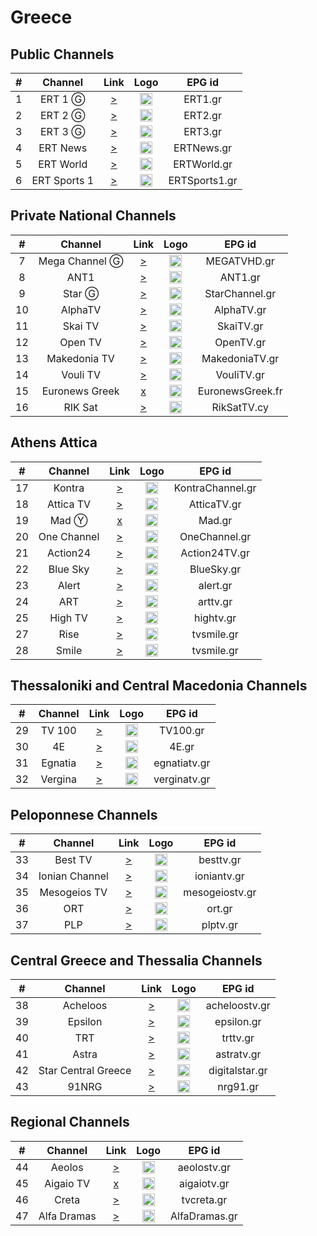 <h1>Greece</h1>

<h2>Public Channels</h2>

| # |   Channel    |                                 Link                                  |                           Logo                           |    EPG id     |
|:-:|:------------:|:---------------------------------------------------------------------:|:--------------------------------------------------------:|:-------------:|
| 1 |   ERT 1 Ⓖ    |    [>](https://ertflix.s.llnwi.net/ertlive/ert1/default/index.mpd)    | <img height="20" src="https://i.imgur.com/WWMe8IY.png"/> |    ERT1.gr    |
| 2 |   ERT 2 Ⓖ    |    [>](https://ertflix.s.llnwi.net/ertlive/ert2/default/index.mpd)    | <img height="20" src="https://i.imgur.com/pcusPFl.png"/> |    ERT2.gr    |
| 3 |   ERT 3 Ⓖ    |    [>](https://ertflix.s.llnwi.net/ertlive/ert3/default/index.mpd)    | <img height="20" src="https://i.imgur.com/KyhzDRm.png"/> |    ERT3.gr    |
| 4 |   ERT News   |  [>](https://ertflix.s.llnwi.net/ertlive/ertnews/default/index.mpd)   | <img height="20" src="https://i.imgur.com/saIGLvr.png"/> |  ERTNews.gr   |
| 5 |  ERT World   |  [>](https://ertflix.s.llnwi.net/ertlive/ertworld/default/index.mpd)  | <img height="20" src="https://i.imgur.com/KsMTWYw.png"/> |  ERTWorld.gr  |
| 6 | ERT Sports 1 | [>](https://ertflix.s.llnwi.net/ertlive/ertsports1/default/index.mpd) | <img height="20" src="https://i.imgur.com/gebWmAB.png"/> | ERTSports1.gr |

<h2>Private National Channels</h2>

| #  |    Channel     |                                                                                                                                                                                                                                                                                                                                                                      Link                                                                                                                                                                                                                                                                                                                                                                       |                                                                    Logo                                                                    |      EPG id      |
|:--:|:--------------:|:-----------------------------------------------------------------------------------------------------------------------------------------------------------------------------------------------------------------------------------------------------------------------------------------------------------------------------------------------------------------------------------------------------------------------------------------------------------------------------------------------------------------------------------------------------------------------------------------------------------------------------------------------------------------------------------------------------------------------------------------------:|:------------------------------------------------------------------------------------------------------------------------------------------:|:----------------:|
| 7  | Mega Channel Ⓖ |                                                                                                                                                                                                                                                                                                                        [>](https://c98db5952cb54b358365984178fb898a.msvdn.net/live/S86713049/gonOwuUacAxM/playlist.m3u8)                                                                                                                                                                                                                                                                                                                        |                                          <img height="20" src="https://i.imgur.com/TjLy6KT.png"/>                                          |   MEGATVHD.gr    |
| 8  |      ANT1      |                                                                                                                                                                                                                                                                                                                         [>](https://d1nfykbwa3n98t.cloudfront.net/out/v1/6e5667da5a6843899a337dea72adb61b/antenna.m3u8)                                                                                                                                                                                                                                                                                                                         |                                          <img height="20" src="https://i.imgur.com/xDdVa9U.png"/>                                          |     ANT1.gr      |
| 9  |     Star Ⓖ     |                                                                                                                                                                                                                                                                                                                                          [>](https://livestar.siliconweb.com/starvod/star4/star4.m3u8)                                                                                                                                                                                                                                                                                                                                          |                                          <img height="20" src="https://i.imgur.com/Hp0stVQ.png"/>                                          |  StarChannel.gr  |
| 10 |    AlphaTV     |                                                                                                                                                                                                                                                                                                                           [>](https://alphatvlive.siliconweb.com/1/Y2Rsd1lUcUVoajcv/UVdCN25h/hls/live/playlist.m3u8)                                                                                                                                                                                                                                                                                                                            |                                          <img height="20" src="https://i.imgur.com/bAVGX0l.png"/>                                          |    AlphaTV.gr    |
| 11 |    Skai TV     |                                                                                                                                                                                                                                                                                                                                         [>](https://skai-live.siliconweb.com/media/cambria4/index.m3u8)                                                                                                                                                                                                                                                                                                                                         |                                          <img height="20" src="https://i.imgur.com/TSg7B8X.png"/>                                          |    SkaiTV.gr     |
| 12 |    Open TV     |                                                                                                                                                                                                                                                                                                                          [>](https://liveopencloud.siliconweb.com/1/ZlRza2R6L2tFRnFJ/eWVLSlQx/hls/live/playlist.m3u8)                                                                                                                                                                                                                                                                                                                           |                                          <img height="20" src="https://i.imgur.com/HzBmvPT.png"/>                                          |    OpenTV.gr     |
| 13 |  Makedonia TV  |                                                                                                                                                                                                                                                                                                                          [>](https://dlm34ll53zqql.cloudfront.net/out/v1/d4177931deff4c7ba994b8126d153d9f/maktv.m3u8)                                                                                                                                                                                                                                                                                                                           |                                          <img height="20" src="https://i.imgur.com/90iDHbQ.png"/>                                          |  MakedoniaTV.gr  |
| 14 |    Vouli TV    |                                                                                                                                                                                                                                                                                                                                          [>](https://ertflix.s.llnwi.net/ertlive/vouliexp/default/index.mpd)                                                                                                                                                                                                                                                                                                                                          |                                          <img height="20" src="https://i.imgur.com/1vqW7lc.png"/>                                          |    VouliTV.gr    |
| 15 | Euronews Greek | [x](https://manifest.googlevideo.com/api/manifest/hls_variant/expire/1708135889/ei/ccHPZYOfNpa41wLw85rgDA/ip/2001%3A9e8%3A22c%3Aee00%3A57a2%3Aeb3%3Ac696%3Aa762/id/uWIhV9gQClg.2/source/yt_live_broadcast/requiressl/yes/xpc/EgVo2aDSNQ%3D%3D/hfr/1/playlist_duration/30/manifest_duration/30/maudio/1/spc/UWF9f-6IDVTs5-2dy0AVeKcl5_pllEQhIzC1P6ZQqfg1nWU/vprv/1/go/1/pacing/0/nvgoi/1/keepalive/yes/fexp/24007246/dover/11/itag/0/playlist_type/DVR/sparams/expire%2Cei%2Cip%2Cid%2Csource%2Crequiressl%2Cxpc%2Chfr%2Cplaylist_duration%2Cmanifest_duration%2Cmaudio%2Cspc%2Cvprv%2Cgo%2Citag%2Cplaylist_type/sig/AJfQdSswRgIhAKHKG1xVSTvOPOLOfAtgYGxjT5TXFh2fpuXgX3_N52NlAiEA2nRFl4bWATy1aF6dOwQLfrm1MlDEZT2BWJUOBYET0wE%3D/file/index.m3u8) | <img height="20" src="https://upload.wikimedia.org/wikipedia/commons/thumb/4/46/Euronews_2016_logo.svg/640px-Euronews_2016_logo.svg.png"/> | EuronewsGreek.fr |
| 16 |    RIK Sat     |                                                                                                                                                                                                                                                                                                                                             [>](https://l3.cloudskep.com/cybcsat/abr/playlist.m3u8)                                                                                                                                                                                                                                                                                                                                             |                                          <img height="20" src="https://i.imgur.com/9edlXHP.png"/>                                          |   RikSatTV.cy    |

<h2>Athens Attica</h2>

| #  |   Channel   |                                                             Link                                                              |                           Logo                           |      EPG id      |
|:--:|:-----------:|:-----------------------------------------------------------------------------------------------------------------------------:|:--------------------------------------------------------:|:----------------:|
| 17 |   Kontra    |                               [>](http://kontralive.siliconweb.com/live/kontratv/playlist.m3u8)                               | <img height="20" src="https://i.imgur.com/ROZ9VfV.png"/> | KontraChannel.gr |
| 18 |  Attica TV  |                           [>](https://atticatv.siliconweb.com/atticatv/atticaliveabr/playlist.m3u8)                           | <img height="20" src="https://i.imgur.com/IEBVE91.png"/> |   AtticaTV.gr    |
| 19 |    Mad Ⓨ    |                                                             [x]()                                                             | <img height="20" src="https://i.imgur.com/OTTxxGe.png"/> |      Mad.gr      |
| 20 | One Channel |                               [>](https://onechannel.siliconweb.com/one/stream/chunks_dvr.m3u8)                               | <img height="20" src="https://i.imgur.com/GwKaHbM.png"/> |  OneChannel.gr   |
| 21 |  Action24   |                            [>](https://actionlive.siliconweb.com/actionabr/actiontv/playlist.m3u8)                            | <img height="20" src="https://i.imgur.com/Zi1YohT.png"/> |  Action24TV.gr   |
| 22 |  Blue Sky   |                            [>](https://cdn1.smart-tv-data.com/bluesky/bluesky-live/playlist.m3u8)                             | <img height="20" src="https://i.imgur.com/rzuQslM.png"/> |    BlueSky.gr    |
| 23 |    Alert    |                                   [>](https://itv.streams.ovh/ALEERT/ALEERT/playlist.m3u8)                                    | <img height="20" src="https://i.imgur.com/xqa87lG.png"/> |     alert.gr     |
| 24 |     ART     |                  [>](https://hugh.cdn.rumble.cloud/live/k5e12sb4/slot-82/fdd0-tbln_360p/chunklist_DVR.m3u8)                   | <img height="20" src="https://i.imgur.com/7TyUxLj.png"/> |     arttv.gr     |
| 25 |   High TV   |                                   [>](https://live.streams.ovh/hightv/hightv/playlist.m3u8)                                   | <img height="20" src="https://i.imgur.com/wHzCGry.png"/> |    hightv.gr     |
| 27 |    Rise     |                                     [>](https://s1.cystream.net/live/smile/playlist.m3u8)                                     | <img height="20" src="https://i.imgur.com/B6ZtqJ8.png"/> |    tvsmile.gr    |
| 28 |    Smile    | [>](http://ovh-edge-h.evrideo.com:8080/23e234f2-aec8-4804-b694-4cdd71d2d48d_MONITORING_HLS/video_240p_WEBRTC_MONITORING.m3u8) | <img height="20" src="https://i.imgur.com/Ax6K20a.png"/> |    tvsmile.gr    |


<h2>Thessaloniki and Central Macedonia Channels</h2>

| #  | Channel |                                   Link                                   |                           Logo                           |    EPG id    |
|:--:|:-------:|:------------------------------------------------------------------------:|:--------------------------------------------------------:|:------------:|
| 29 | TV 100  |           [>](https://live.fm100.gr/hls/tv100/1_2/index.m3u8)            | <img height="20" src="https://i.imgur.com/9rtf8OR.png"/> |   TV100.gr   |
| 30 |   4E    |  [>](http://eu2.tv4e.gr:1935/live/smil:myStream.sdp.smil/playlist.m3u8)  | <img height="20" src="https://i.imgur.com/Ed085oJ.png"/> |    4E.gr     |
| 31 | Egnatia |    [>](https://video.streams.ovh:1936/egnatiatv/egnatiatv/index.m3u)     | <img height="20" src="https://i.imgur.com/zuyYIca.png"/> | egnatiatv.gr |
| 32 | Vergina | [>](https://ssh101-fl.bozztv.com/ssh101/verginatv/tracks-v1a1/mono.m3u8) | <img height="20" src="https://i.imgur.com/cpF6wvR.png"/> | verginatv.gr |

<h2>Peloponnese Channels</h2>

| #  |    Channel     |                               Link                                |                           Logo                           |     EPG id     |
|:--:|:--------------:|:-----------------------------------------------------------------:|:--------------------------------------------------------:|:--------------:|
| 33 |    Best TV     | [>](https://besttv.siliconweb.com/bestTV/live_abr/playlist.m3u8)  | <img height="20" src="https://i.imgur.com/VA13E3w.png"/> |   besttv.gr    |
| 34 | Ionian Channel |   [>](https://stream.ioniantv.gr/ionian/live_abr/playlist.m3u8)   | <img height="20" src="https://i.imgur.com/ADVYeQd.png"/> |  ioniantv.gr   |
| 35 |  Mesogeios TV  |       [>](https://til.pp.ua:3872/live/mesogeiostvlive.m3u8)       | <img height="20" src="https://i.imgur.com/tr0Lf9K.png"/> | mesogeiostv.gr |
| 36 |      ORT       |  [>](https://eu1.vectromdigital.com:1936/ort/ort/playlist.m3u8)   | <img height="20" src="https://i.imgur.com/ytV3lbP.png"/> |     ort.gr     |
| 37 |      PLP       | [>](https://www.hellasnet.tv/rest2.live.hn/w2r.plp/playlist.m3u8) | <img height="20" src="https://i.imgur.com/2PTEChx.png">  |    plptv.gr    |


<h2>Central Greece and Thessalia Channels</h2>

| #  |       Channel       |                                                                                                                                                                                                                                                                                                                                                                                                                                                                                                                                                                                   Link                                                                                                                                                                                                                                                                                                                                                                                                                                                                                                                                                                                    |                           Logo                            |     EPG id     |
|:--:|:-------------------:|:-------------------------------------------------------------------------------------------------------------------------------------------------------------------------------------------------------------------------------------------------------------------------------------------------------------------------------------------------------------------------------------------------------------------------------------------------------------------------------------------------------------------------------------------------------------------------------------------------------------------------------------------------------------------------------------------------------------------------------------------------------------------------------------------------------------------------------------------------------------------------------------------------------------------------------------------------------------------------------------------------------------------------------------------------------------------------------------------------------------------------------------------------------------------------:|:---------------------------------------------------------:|:--------------:|
| 38 |      Acheloos       |                                                                                                                                                                                                                                                                                                                                                                                                                                                                                                                                                        [>](http://srv.viiideo.gr:1935/axeloos/live/playlist.m3u8)                                                                                                                                                                                                                                                                                                                                                                                                                                                                                                                                                         | <img height="20" src="https://i.imgur.com/5SVMxcu.png" /> | acheloostv.gr  |
| 39 |       Epsilon       |                                                                                                                                                                                                                                                                                                                                                                                                                                                                                                                                                          [>](https://neon.streams.gr:8081/epsilontv/index.m3u8)                                                                                                                                                                                                                                                                                                                                                                                                                                                                                                                                                           | <img height="20" src="https://i.imgur.com/vUQSDvZ.png"/>  |   epsilon.gr   |
| 40 |         TRT         |                                                                                                                                                                                                                                                                                                                                                                                                                                                                                                                                                     [>](https://www.hellasnet.tv/rest2.live.hn/u2r.trt/playlist.m3u8)                                                                                                                                                                                                                                                                                                                                                                                                                                                                                                                                                     | <img height="20" src="https://i.imgur.com/g0jPOcC.png"/>  |    trttv.gr    |
| 41 |        Astra        | [>](https://video-weaver.ber01.hls.ttvnw.net/v1/playlist/Cv4FUodmcdO-oYJfp1s6FzVOafSxyd2OQ2H09-7pfb8hHqpGATFERYyXaZMDCZPZtOVsXsZsLPLT7EKy8KuEio44LBrIvioRxJ3GX8npgvUbpH6tcDJekLpSz5BMuUZZivBwd4T3K3LIkNzz4i6DD2gr9UrJHFsaa2PGyY6kaVYzGSLS7h_CFBn5_Gq7t_3Oi8Uw5oREmI0YFFTQ7NgcqJnUZbNhzVYjPqII6fjRTGfSGYSi0R-bpYEOvcK8R-SfjJmIcXMR_W9PmkcXavAD4QHbYQgAA8Lf97H5XjvqsdrWM3tKvfxfeNPCyHQuGly4DUCvY14mXpB4WNGlc5-CO7LQ3jWmvQ0sFQilx8VQ365s2kjKAbmdf1MTGCoN16R7vVP9jsGmg30lP6uwCNriwC8WvFiJPXvWr4OyatAIf9CxFwnjiz7eSQ4I3hn5IUo-F2fqa_oeILnEJVIFKUD9dbO7yfkJTPF2bpLSVyo5mLozlD-RJEodAUmwIs3zN5_dNJhEs8irS0O8YNcZiJ1kFuqoMUmqSKQyZZ_4cFZOFdw-u1gUGaVA0fgR2pQMOf9vKTuAPM9c0Z5SNEqnQkLMmdwmzW63NY972maBWVujO7xdS8B6bbJb2Jw79AsV5PT6SlOqdGNv_N3IjFnrIr_KM07btb5ShD6weOrtr6tk2xTvZOlG7ZbyZCCKaUNnMZbB1QBfvVlfCLd5slmY7qfSFS0G1zVvohCM07nUI1FDvy9HQtNb6wdxzr6K0nDnZ4LTq65hnh23rGbd8CNA6T3NOnJCaoKW_bG9P3ggb_s7w22dVn_TRpm-YZqf0SXrTDbqMTLYGKoctPNV_SFgvM_iQAWo1lJ3gdod8XSMj1VhzeXSuTUmzSdL7zS4X5YIzLzkN6IgN0165Ib6U6SjJPxorCIZydYsvxDCD1RFMHeR97iezgWbECjS1Q5RlYLYqAV8QSCrBBjcMWbznq6hEhQQi3UYY6SCJvZ3mje1LdVcqDwBCNWrs1d1Jqk7avsPIFqCnBoMZV6duCnb7uOogtvCIAEqCWV1LXdlc3QtMjDWCQ.m3u8) | <img height="20" src="https://i.imgur.com/oYRPfZm.png"/>  |   astratv.gr   |
| 42 | Star Central Greece |                                                                                                                                                                                                                                                                                                                                                                                                                                                                                         [>](https://www.dailymotion.com/cdn/live/video/x8rkeb7.m3u8?sec=N88LC5JBq8ouQ8kZeHi5exoW2Sbkr1MHEQD98olACAqPNPQUGwarLP8sLga1BHu0&dmTs=52937&dmV1st=baa4dfed-ec1e-42ac-b4c6-d508240c3e24)                                                                                                                                                                                                                                                                                                                                                                                                                                                                                          | <img height="20" src="https://i.imgur.com/BTUEvxg.png"/>  | digitalstar.gr |
| 43 |        91NRG        |                                                                                                                                                                                                                                                                                                                                                                                                                                                                                                                                                            [>](http://tv.nrg91.gr:1935/onweb/live/master.m3u8)                                                                                                                                                                                                                                                                                                                                                                                                                                                                                                                                                            |  <img height="20" src="https://i.imgur.com/g1pCRRG.png">  |    nrg91.gr    |

<h2>Regional Channels</h2>

| #  |   Channel   |                                Link                                 |                           Logo                           |    EPG id     |
|:--:|:-----------:|:-------------------------------------------------------------------:|:--------------------------------------------------------:|:-------------:|
| 44 |   Aeolos    |     [>](https://cdn.istoikona.com/aeolostv/live/playlist.m3u8)      | <img height="20" src="https://i.imgur.com/4G9VvUg.png"/> |  aeolostv.gr  |
| 45 |  Aigaio TV  | [x](https://250weu.bozztv.com/ssh101/ssh101/aigaiotv/playlist.m3u8) | <img height="20" src="https://i.imgur.com/7LfuDJi.png"/> |  aigaiotv.gr  |
| 46 |    Creta    |     [>](https://live.streams.ovh/tvcreta/tvcreta/playlist.m3u8)     | <img height="20" src="https://i.imgur.com/m1Gc6rh.png"/> |  tvcreta.gr   |
| 47 | Alfa Dramas |  [>](https://www.hellasnet.tv/rest2.live.hn/w2r.alf/playlist.m3u8)  | <img height="20" src="https://i.imgur.com/vekd8Bp.png"/> | AlfaDramas.gr |